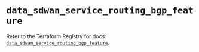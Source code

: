 # `data_sdwan_service_routing_bgp_feature`

Refer to the Terraform Registry for docs: [`data_sdwan_service_routing_bgp_feature`](https://registry.terraform.io/providers/ciscodevnet/sdwan/0.8.0/docs/data-sources/service_routing_bgp_feature).

